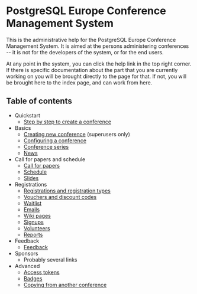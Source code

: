 # PostgreSQL Europe Conference Management System

This is the administrative help for the PostgreSQL Europe Conference
Management System. It is aimed at the persons administering
conferences -- it is not for the developers of the system, or for the
end users.

At any point in the system, you can click the help link in the top
right corner. If there is specific documentation about the part that
you are currently working on you will be brought directly to the page
for that. If not, you will be brought here to the index page, and can
work from here.

## Table of contents
* Quickstart
    * [Step by step to create a conference](stepbystep)
* Basics
    * [Creating new conference](super_conference#new) (superusers only)
    * [Configuring a conference](configuring)
    * [Conference series](series)
	* [News](news)
* Call for papers and schedule
    * [Call for papers](callforpapers)
    * [Schedule](schedule)
    * [Slides](callforpapers#slides)
* Registrations
    * [Registrations and registration types](registrations)
    * [Vouchers and discount codes](vouchers)
    * [Waitlist](waitlist)
    * [Emails](emails)
    * [Wiki pages](wiki)
    * [Signups](signups)
    * [Volunteers](volunteers)
    * [Reports](reports)
* Feedback
    * [Feedback](feedback)
* Sponsors
    * Probably several links
* Advanced
    * [Access tokens](tokens)
    * [Badges](badges)
    * [Copying from another conference](copyfromother)
